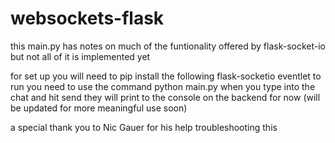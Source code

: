 # websockets-flask
this main.py has notes on much of the funtionality offered by flask-socket-io but not all of it is implemented yet

for set up you will need to pip install the following flask-socketio eventlet
to run you need to use the command python main.py
when you type into the chat and hit send they will print to the console on the backend for now (will be updated for more meaningful use soon)



a special thank you to Nic Gauer for his help troubleshooting this
